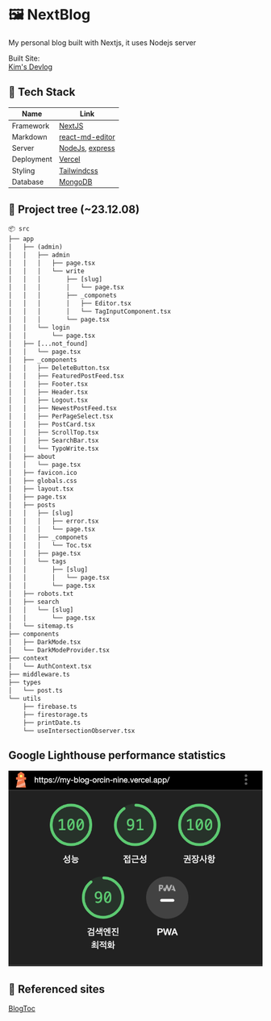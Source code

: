 # 🖼️ NextBlog

My personal blog built with Nextjs, it uses Nodejs server

Built Site:  
[Kim's Devlog](https://my-blog-orcin-nine.vercel.app/)

## 🍳 Tech Stack

| Name       | Link                                                                   |
| ---------- | ---------------------------------------------------------------------- |
| Framework  | [NextJS](https://nextjs.org/docs)                                      |
| Markdown   | [react-md-editor](https://uiwjs.github.io/react-md-editor/)            |
| Server     | [NodeJs](https://nodejs.org/en/), [express](https://expressjs.com/ko/) |
| Deployment | [Vercel](https://vercel.com)                                           |
| Styling    | [Tailwindcss](https://tailwindcss.com/)                                |
| Database   | [MongoDB](https://www.mongodb.com/ko-kr)                               |

## 🌳 Project tree (~23.12.08)

```tree
📦 src
├── app
│   ├── (admin)
│   │   ├── admin
│   │   │   ├── page.tsx
│   │   │   └── write
│   │   │       ├── [slug]
│   │   │       │   └── page.tsx
│   │   │       ├── _componets
│   │   │       │   ├── Editor.tsx
│   │   │       │   └── TagInputComponent.tsx
│   │   │       └── page.tsx
│   │   └── login
│   │       └── page.tsx
│   ├── [...not_found]
│   │   └── page.tsx
│   ├── _components
│   │   ├── DeleteButton.tsx
│   │   ├── FeaturedPostFeed.tsx
│   │   ├── Footer.tsx
│   │   ├── Header.tsx
│   │   ├── Logout.tsx
│   │   ├── NewestPostFeed.tsx
│   │   ├── PerPageSelect.tsx
│   │   ├── PostCard.tsx
│   │   ├── ScrollTop.tsx
│   │   ├── SearchBar.tsx
│   │   └── TypoWrite.tsx
│   ├── about
│   │   └── page.tsx
│   ├── favicon.ico
│   ├── globals.css
│   ├── layout.tsx
│   ├── page.tsx
│   ├── posts
│   │   ├── [slug]
│   │   │   ├── error.tsx
│   │   │   └── page.tsx
│   │   ├── _componets
│   │   │   └── Toc.tsx
│   │   ├── page.tsx
│   │   └── tags
│   │       ├── [slug]
│   │       │   └── page.tsx
│   │       └── page.tsx
│   ├── robots.txt
│   ├── search
│   │   └── [slug]
│   │       └── page.tsx
│   └── sitemap.ts
├── components
│   ├── DarkMode.tsx
│   └── DarkModeProvider.tsx
├── context
│   └── AuthContext.tsx
├── middleware.ts
├── types
│   └── post.ts
└── utils
    ├── firebase.ts
    ├── firestorage.ts
    ├── printDate.ts
    └── useIntersectionObserver.tsx
```

## Google Lighthouse performance statistics

![Google Lighthouse performance statistics](./assets/LightHouse.png)

## 🙏 Referenced sites

[BlogToc](https://thisyujeong.dev/blog/toc-generator)
